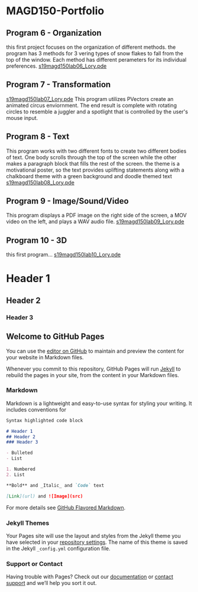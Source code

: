 # MAGD150-Portfolio

## Program 6 - Organization
this first project focuses on the organization of different methods. the program has 3 methods for 3 vering types of snow flakes to fall from the top of the window. Each method has different perameters for its individual preferences.
[s19magd150lab06_Lory.pde](https://github.com/LoryT20/MAGD150-Portfolio/tree/gh-pages/s19magd150lab06_Lory)
## Program 7 - Transformation
[s19magd150lab07_Lory.pde](https://github.com/LoryT20/MAGD150-Portfolio/tree/gh-pages/s19magd150lab07_Lory)
This program utilizes PVectors create an animated circus enviornment. The end result is complete with rotating circles to resemble a juggler and a spotlight that is controlled by the user's mouse input.
## Program 8 - Text
This program works with two different fonts to create two different bodies of text. One body scrolls through the top of the screen while the other makes a paragraph block that fills the rest of the screen. the theme is a motivational poster, so the text provides uplifting statements along with a chalkboard theme with a green background and doodle themed text
[s19magd150lab08_Lory.pde](https://github.com/LoryT20/MAGD150-Portfolio/tree/gh-pages/s19magd150lab08_Lory)
## Program 9 - Image/Sound/Video
This program displays a PDF image on the right side of the screen, a MOV video on the left, and plays a WAV audio file.
[s19magd150lab09_Lory.pde](https://github.com/LoryT20/MAGD150-Portfolio/tree/gh-pages/s19magd150lab09_Lory)
## Program 10 - 3D
this first program...
[s19magd150lab10_Lory.pde](https://github.com/LoryT20/MAGD150-Portfolio/tree/gh-pages/s19magd150lab10_Lory)

# Header 1
## Header 2
### Header 3

## Welcome to GitHub Pages

You can use the [editor on GitHub](https://github.com/LoryT20/MAGD150-Portfolio/edit/gh-pages/README.md) to maintain and preview the content for your website in Markdown files.

Whenever you commit to this repository, GitHub Pages will run [Jekyll](https://jekyllrb.com/) to rebuild the pages in your site, from the content in your Markdown files.

### Markdown

Markdown is a lightweight and easy-to-use syntax for styling your writing. It includes conventions for

```markdown
Syntax highlighted code block

# Header 1
## Header 2
### Header 3

- Bulleted
- List

1. Numbered
2. List

**Bold** and _Italic_ and `Code` text

[Link](url) and ![Image](src)
```

For more details see [GitHub Flavored Markdown](https://guides.github.com/features/mastering-markdown/).

### Jekyll Themes

Your Pages site will use the layout and styles from the Jekyll theme you have selected in your [repository settings](https://github.com/LoryT20/MAGD150-Portfolio/settings). The name of this theme is saved in the Jekyll `_config.yml` configuration file.

### Support or Contact

Having trouble with Pages? Check out our [documentation](https://help.github.com/categories/github-pages-basics/) or [contact support](https://github.com/contact) and we’ll help you sort it out.
